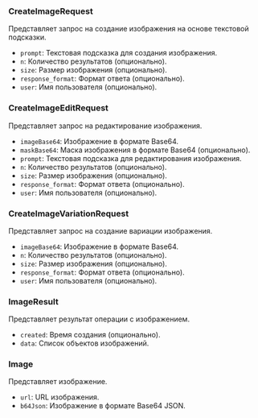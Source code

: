 ### CreateImageRequest
Представляет запрос на создание изображения на основе текстовой подсказки.

- `prompt`: Текстовая подсказка для создания изображения.
- `n`: Количество результатов (опционально).
- `size`: Размер изображения (опционально).
- `response_format`: Формат ответа (опционально).
- `user`: Имя пользователя (опционально).

### CreateImageEditRequest
Представляет запрос на редактирование изображения.

- `imageBase64`: Изображение в формате Base64.
- `maskBase64`: Маска изображения в формате Base64 (опционально).
- `prompt`: Текстовая подсказка для редактирования изображения.
- `n`: Количество результатов (опционально).
- `size`: Размер изображения (опционально).
- `response_format`: Формат ответа (опционально).
- `user`: Имя пользователя (опционально).

### CreateImageVariationRequest
Представляет запрос на создание вариации изображения.

- `imageBase64`: Изображение в формате Base64.
- `n`: Количество результатов (опционально).
- `size`: Размер изображения (опционально).
- `response_format`: Формат ответа (опционально).
- `user`: Имя пользователя (опционально).

### ImageResult
Представляет результат операции с изображением.

- `created`: Время создания (опционально).
- `data`: Список объектов изображений.

### Image
Представляет изображение.

- `url`: URL изображения.
- `b64Json`: Изображение в формате Base64 JSON.
